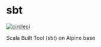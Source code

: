 # sbt

[![circleci][circleci]](https://circleci.com/gh/vektorcloud/sbt)

Scala Built Tool (sbt) on Alpine base


[circleci]: https://img.shields.io/circleci/build/gh/vektorcloud/sbt?color=1dd6c9&logo=CircleCI&logoColor=1dd6c9&style=for-the-badge "sbt"

